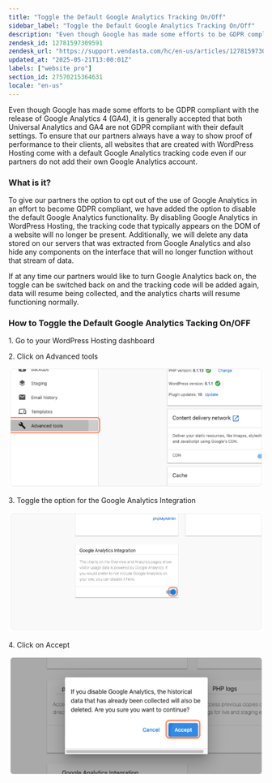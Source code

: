 ```yaml
---
title: "Toggle the Default Google Analytics Tracking On/Off"
sidebar_label: "Toggle the Default Google Analytics Tracking On/Off"
description: "Even though Google has made some efforts to be GDPR compliant with the release of Google Analytics 4 (GA4), it is generally accepted that both Universal Analyt"
zendesk_id: 12781597309591
zendesk_url: "https://support.vendasta.com/hc/en-us/articles/12781597309591-Toggle-the-Default-Google-Analytics-Tracking-On-Off"
updated_at: "2025-05-21T13:00:01Z"
labels: ["website pro"]
section_id: 27570215364631
locale: "en-us"
---
```


Even though Google has made some efforts to be GDPR compliant with the release of Google Analytics 4 (GA4), it is generally accepted that both Universal Analytics and GA4 are not GDPR compliant with their default settings. To ensure that our partners always have a way to show proof of performance to their clients, all websites that are created with WordPress Hosting come with a default Google Analytics tracking code even if our partners do not add their own Google Analytics account.

### What is it?

To give our partners the option to opt out of the use of Google Analytics in an effort to become GDPR compliant, we have added the option to disable the default Google Analytics functionality. By disabling Google Analytics in WordPress Hosting, the tracking code that typically appears on the DOM of a website will no longer be present. Additionally, we will delete any data stored on our servers that was extracted from Google Analytics and also hide any components on the interface that will no longer function without that stream of data.

If at any time our partners would like to turn Google Analytics back on, the toggle can be switched back on and the tracking code will be added again, data will resume being collected, and the analytics charts will resume functioning normally.

### How to Toggle the Default Google Analytics Tacking On/OFF

1\. Go to your WordPress Hosting dashboard

2\. Click on Advanced tools

![mceclip1.png](./img/12781597309591-100dba1dbb.png)

3\. Toggle the option for the Google Analytics Integration

![mceclip0.png](./img/12781597309591-5eac791f8e.png)

4\. Click on Accept

![mceclip2.png](./img/12781597309591-8c4094951e.png)
